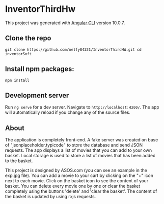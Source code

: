 # InventorThirdHw

This project was generated with [Angular CLI](https://github.com/angular/angular-cli) version 10.0.7.

## Clone the repo
`git clone https://github.com/nelfy84321/InventorThirdHW.git
cd inventorSoft`

## Install npm packages:
`npm install`

## Development server

Run `ng serve` for a dev server. Navigate to `http://localhost:4200/`. The app will automatically reload if you change any of the source files.

## About
The application is completely front-end. A fake server was created  on base of "jsonplaceholder.typicode" to store the database and send JSON requests. The app displays a list of movies that you can add to your own basket. Local storage is used to store a list of movies that has been added to the basket.

This project is designed by ASOS.com (you can see an example in the exp.jpg file). You can add a movie to your cart by clicking on the "+" icon next to each movie.
Click on the basket icon to see the content of your basket. You can delete every movie one by one or clear the basket completely using the buttons 'delete' and 'clear the basket'.
The content of the basket is updated by using rxjs requests.
